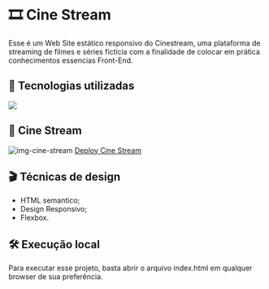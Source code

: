 # 🎞️ Cine Stream
Esse é um Web Site estático responsivo do Cinestream, uma plataforma de streaming de filmes e séries fictícia com a finalidade de colocar em prática conhecimentos essencias Front-End.

## 🚀 Tecnologias utilizadas
<div align="left">
    <a href="https://skillicons.dev">
        <img src="https://skillicons.dev/icons?i=html,css"/>
    </a>
</div>

## 🎥 Cine Stream
![img-cine-stream](https://github.com/user-attachments/assets/6e5a7531-b558-4323-89da-79766e5f62c1)
[Deploy Cine Stream](https://arthurscarpin.github.io/cinestream/)

## 🎬 Técnicas de design
- HTML semantico;
- Design Responsivo;
- Flexbox.

## 🛠️ Execução local
Para executar esse projeto, basta abrir o arquivo index.html em qualquer browser de sua preferência.
